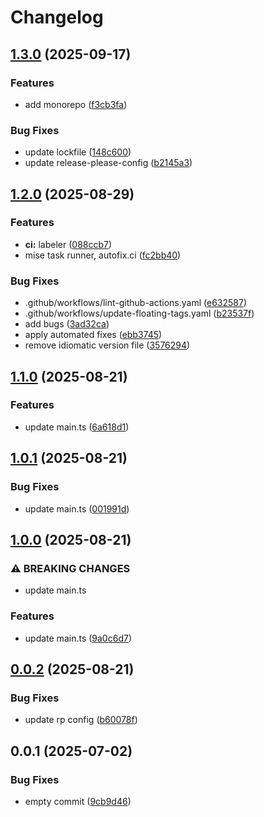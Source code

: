 # Changelog

## [1.3.0](https://github.com/taiyme/sandbox/compare/v1.2.0...v1.3.0) (2025-09-17)


### Features

* add monorepo ([f3cb3fa](https://github.com/taiyme/sandbox/commit/f3cb3fa21674ffe7b70b34b4a24133a9bb8b4600))


### Bug Fixes

* update lockfile ([148c600](https://github.com/taiyme/sandbox/commit/148c600318effab90d23716838c0113ba7076929))
* update release-please-config ([b2145a3](https://github.com/taiyme/sandbox/commit/b2145a370af46fa193102e3c9e9e368c9078ad31))

## [1.2.0](https://github.com/taiyme/sandbox/compare/v1.1.0...v1.2.0) (2025-08-29)


### Features

* **ci:** labeler ([088ccb7](https://github.com/taiyme/sandbox/commit/088ccb7f9867c247bcb1c400da95df7648c84b39))
* mise task runner, autofix.ci ([fc2bb40](https://github.com/taiyme/sandbox/commit/fc2bb406531959fd0e8b430f4ce0b140f04fcc25))


### Bug Fixes

* .github/workflows/lint-github-actions.yaml ([e632587](https://github.com/taiyme/sandbox/commit/e6325873d8a77a845d2da90869d76df49a359b71))
* .github/workflows/update-floating-tags.yaml ([b23537f](https://github.com/taiyme/sandbox/commit/b23537fc91f8c4cb81018bd45e261ecb17965c21))
* add bugs ([3ad32ca](https://github.com/taiyme/sandbox/commit/3ad32caf787222a44468317aaa86c7a5faa537ad))
* apply automated fixes ([ebb3745](https://github.com/taiyme/sandbox/commit/ebb3745a0b5a7de3c7d8f8f9e7c982098a58b25a))
* remove idiomatic version file ([3576294](https://github.com/taiyme/sandbox/commit/3576294233a9d309bda3acccdaf3fed2c5665691))

## [1.1.0](https://github.com/taiyme/sandbox/compare/v1.0.1...v1.1.0) (2025-08-21)


### Features

* update main.ts ([6a618d1](https://github.com/taiyme/sandbox/commit/6a618d1e47292834d957a32377a2d73df92e4de6))

## [1.0.1](https://github.com/taiyme/sandbox/compare/v1.0.0...v1.0.1) (2025-08-21)


### Bug Fixes

* update main.ts ([001991d](https://github.com/taiyme/sandbox/commit/001991d62b5a20e7cc9bb5d35b4362052ce8e412))

## [1.0.0](https://github.com/taiyme/sandbox/compare/v0.0.2...v1.0.0) (2025-08-21)


### ⚠ BREAKING CHANGES

* update main.ts

### Features

* update main.ts ([9a0c6d7](https://github.com/taiyme/sandbox/commit/9a0c6d7727609bdb6584999d74e210120c742fe7))

## [0.0.2](https://github.com/taiyme/sandbox/compare/v0.0.1...v0.0.2) (2025-08-21)


### Bug Fixes

* update rp config ([b60078f](https://github.com/taiyme/sandbox/commit/b60078feda25b00668376e7560e91ce61d5ab977))

## 0.0.1 (2025-07-02)


### Bug Fixes

* empty commit ([9cb9d46](https://github.com/taiyme/sandbox/commit/9cb9d46d14a858af636f1afce42b56c1337611b3))
